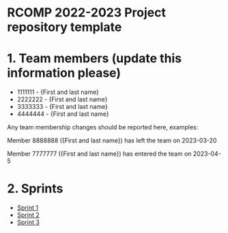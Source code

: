 RCOMP 2022-2023 Project repository template
===========================================
# 1. Team members (update this information please) #
  * 1111111 - {First and last name} 
  * 2222222 - {First and last name} 
  * 3333333 - {First and last name} 
  * 4444444 - {First and last name}  

Any team membership changes should be reported here, examples:

Member 8888888 ({First and last name}) has left the team on 2023-03-20

Member 7777777 ({First and last name}) has entered the team on 2023-04-5
# 2. Sprints #
  * [Sprint 1](doc/sprint1/)
  * [Sprint 2](doc/sprint2/)
  * [Sprint 3](doc/sprint3/)

